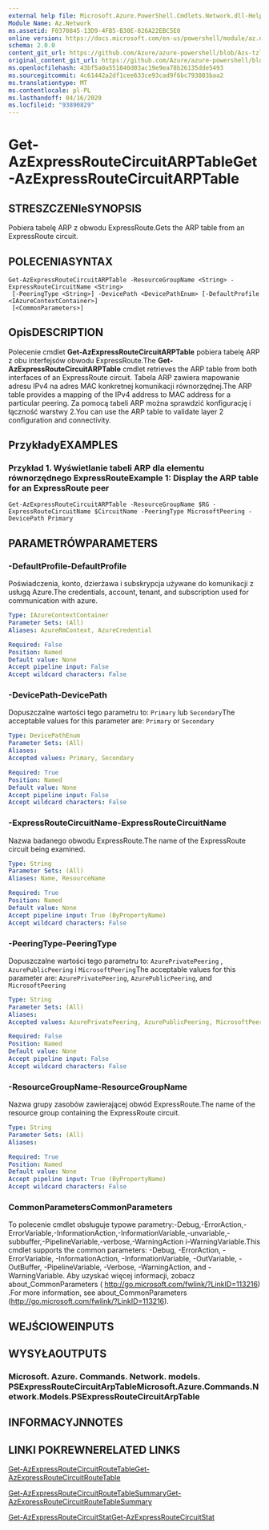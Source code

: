 ```yaml
---
external help file: Microsoft.Azure.PowerShell.Cmdlets.Network.dll-Help.xml
Module Name: Az.Network
ms.assetid: F0370845-13D9-4FB5-B30E-826A22EBC5E0
online version: https://docs.microsoft.com/en-us/powershell/module/az.network/get-azexpressroutecircuitarptable
schema: 2.0.0
content_git_url: https://github.com/Azure/azure-powershell/blob/Azs-tzl/src/Network/Network/help/Get-AzExpressRouteCircuitARPTable.md
original_content_git_url: https://github.com/Azure/azure-powershell/blob/Azs-tzl/src/Network/Network/help/Get-AzExpressRouteCircuitARPTable.md
ms.openlocfilehash: 43bf5a0a551840d03ac19e9ea78b26135dde5493
ms.sourcegitcommit: 4c61442a2df1cee633ce93cad9f6bc793803baa2
ms.translationtype: MT
ms.contentlocale: pl-PL
ms.lasthandoff: 04/16/2020
ms.locfileid: "93890829"
---
```

# <span data-ttu-id="20b66-101">Get-AzExpressRouteCircuitARPTable</span><span class="sxs-lookup"><span data-stu-id="20b66-101">Get-AzExpressRouteCircuitARPTable</span></span>

## <span data-ttu-id="20b66-102">STRESZCZENIe</span><span class="sxs-lookup"><span data-stu-id="20b66-102">SYNOPSIS</span></span>
<span data-ttu-id="20b66-103">Pobiera tabelę ARP z obwodu ExpressRoute.</span><span class="sxs-lookup"><span data-stu-id="20b66-103">Gets the ARP table from an ExpressRoute circuit.</span></span>

## <span data-ttu-id="20b66-104">POLECENIA</span><span class="sxs-lookup"><span data-stu-id="20b66-104">SYNTAX</span></span>

```
Get-AzExpressRouteCircuitARPTable -ResourceGroupName <String> -ExpressRouteCircuitName <String>
 [-PeeringType <String>] -DevicePath <DevicePathEnum> [-DefaultProfile <IAzureContextContainer>]
 [<CommonParameters>]
```

## <span data-ttu-id="20b66-105">Opis</span><span class="sxs-lookup"><span data-stu-id="20b66-105">DESCRIPTION</span></span>
<span data-ttu-id="20b66-106">Polecenie cmdlet **Get-AzExpressRouteCircuitARPTable** pobiera tabelę ARP z obu interfejsów obwodu ExpressRoute.</span><span class="sxs-lookup"><span data-stu-id="20b66-106">The **Get-AzExpressRouteCircuitARPTable** cmdlet retrieves the ARP table from both interfaces of an ExpressRoute circuit.</span></span> <span data-ttu-id="20b66-107">Tabela ARP zawiera mapowanie adresu IPv4 na adres MAC konkretnej komunikacji równorzędnej.</span><span class="sxs-lookup"><span data-stu-id="20b66-107">The ARP table provides a mapping of the IPv4 address to MAC address for a particular peering.</span></span> <span data-ttu-id="20b66-108">Za pomocą tabeli ARP można sprawdzić konfigurację i łączność warstwy 2.</span><span class="sxs-lookup"><span data-stu-id="20b66-108">You can use the ARP table to validate layer 2 configuration and connectivity.</span></span>

## <span data-ttu-id="20b66-109">Przykłady</span><span class="sxs-lookup"><span data-stu-id="20b66-109">EXAMPLES</span></span>

### <span data-ttu-id="20b66-110">Przykład 1. Wyświetlanie tabeli ARP dla elementu równorzędnego ExpressRoute</span><span class="sxs-lookup"><span data-stu-id="20b66-110">Example 1: Display the ARP table for an ExpressRoute peer</span></span>
```
Get-AzExpressRouteCircuitARPTable -ResourceGroupName $RG -ExpressRouteCircuitName $CircuitName -PeeringType MicrosoftPeering -DevicePath Primary
```

## <span data-ttu-id="20b66-111">PARAMETRÓW</span><span class="sxs-lookup"><span data-stu-id="20b66-111">PARAMETERS</span></span>

### <span data-ttu-id="20b66-112">-DefaultProfile</span><span class="sxs-lookup"><span data-stu-id="20b66-112">-DefaultProfile</span></span>
<span data-ttu-id="20b66-113">Poświadczenia, konto, dzierżawa i subskrypcja używane do komunikacji z usługą Azure.</span><span class="sxs-lookup"><span data-stu-id="20b66-113">The credentials, account, tenant, and subscription used for communication with azure.</span></span>

```yaml
Type: IAzureContextContainer
Parameter Sets: (All)
Aliases: AzureRmContext, AzureCredential

Required: False
Position: Named
Default value: None
Accept pipeline input: False
Accept wildcard characters: False
```

### <span data-ttu-id="20b66-114">-DevicePath</span><span class="sxs-lookup"><span data-stu-id="20b66-114">-DevicePath</span></span>
<span data-ttu-id="20b66-115">Dopuszczalne wartości tego parametru to: `Primary` lub `Secondary`</span><span class="sxs-lookup"><span data-stu-id="20b66-115">The acceptable values for this parameter are: `Primary` or `Secondary`</span></span>

```yaml
Type: DevicePathEnum
Parameter Sets: (All)
Aliases: 
Accepted values: Primary, Secondary

Required: True
Position: Named
Default value: None
Accept pipeline input: False
Accept wildcard characters: False
```

### <span data-ttu-id="20b66-116">-ExpressRouteCircuitName</span><span class="sxs-lookup"><span data-stu-id="20b66-116">-ExpressRouteCircuitName</span></span>
<span data-ttu-id="20b66-117">Nazwa badanego obwodu ExpressRoute.</span><span class="sxs-lookup"><span data-stu-id="20b66-117">The name of the ExpressRoute circuit being examined.</span></span>

```yaml
Type: String
Parameter Sets: (All)
Aliases: Name, ResourceName

Required: True
Position: Named
Default value: None
Accept pipeline input: True (ByPropertyName)
Accept wildcard characters: False
```

### <span data-ttu-id="20b66-118">-PeeringType</span><span class="sxs-lookup"><span data-stu-id="20b66-118">-PeeringType</span></span>
<span data-ttu-id="20b66-119">Dopuszczalne wartości tego parametru to: `AzurePrivatePeering` , `AzurePublicPeering` i `MicrosoftPeering`</span><span class="sxs-lookup"><span data-stu-id="20b66-119">The acceptable values for this parameter are: `AzurePrivatePeering`, `AzurePublicPeering`, and `MicrosoftPeering`</span></span>

```yaml
Type: String
Parameter Sets: (All)
Aliases: 
Accepted values: AzurePrivatePeering, AzurePublicPeering, MicrosoftPeering

Required: False
Position: Named
Default value: None
Accept pipeline input: False
Accept wildcard characters: False
```

### <span data-ttu-id="20b66-120">-ResourceGroupName</span><span class="sxs-lookup"><span data-stu-id="20b66-120">-ResourceGroupName</span></span>
<span data-ttu-id="20b66-121">Nazwa grupy zasobów zawierającej obwód ExpressRoute.</span><span class="sxs-lookup"><span data-stu-id="20b66-121">The name of the resource group containing the ExpressRoute circuit.</span></span>

```yaml
Type: String
Parameter Sets: (All)
Aliases: 

Required: True
Position: Named
Default value: None
Accept pipeline input: True (ByPropertyName)
Accept wildcard characters: False
```

### <span data-ttu-id="20b66-122">CommonParameters</span><span class="sxs-lookup"><span data-stu-id="20b66-122">CommonParameters</span></span>
<span data-ttu-id="20b66-123">To polecenie cmdlet obsługuje typowe parametry:-Debug,-ErrorAction,-ErrorVariable,-InformationAction,-InformationVariable,-unvariable,-subbuffer,-PipelineVariable,-verbose,-WarningAction i-WarningVariable.</span><span class="sxs-lookup"><span data-stu-id="20b66-123">This cmdlet supports the common parameters: -Debug, -ErrorAction, -ErrorVariable, -InformationAction, -InformationVariable, -OutVariable, -OutBuffer, -PipelineVariable, -Verbose, -WarningAction, and -WarningVariable.</span></span> <span data-ttu-id="20b66-124">Aby uzyskać więcej informacji, zobacz about_CommonParameters ( http://go.microsoft.com/fwlink/?LinkID=113216) .</span><span class="sxs-lookup"><span data-stu-id="20b66-124">For more information, see about_CommonParameters (http://go.microsoft.com/fwlink/?LinkID=113216).</span></span>

## <span data-ttu-id="20b66-125">WEJŚCIOWE</span><span class="sxs-lookup"><span data-stu-id="20b66-125">INPUTS</span></span>

## <span data-ttu-id="20b66-126">WYSYŁA</span><span class="sxs-lookup"><span data-stu-id="20b66-126">OUTPUTS</span></span>

### <span data-ttu-id="20b66-127">Microsoft. Azure. Commands. Network. models. PSExpressRouteCircuitArpTable</span><span class="sxs-lookup"><span data-stu-id="20b66-127">Microsoft.Azure.Commands.Network.Models.PSExpressRouteCircuitArpTable</span></span>

## <span data-ttu-id="20b66-128">INFORMACYJN</span><span class="sxs-lookup"><span data-stu-id="20b66-128">NOTES</span></span>

## <span data-ttu-id="20b66-129">LINKI POKREWNE</span><span class="sxs-lookup"><span data-stu-id="20b66-129">RELATED LINKS</span></span>

[<span data-ttu-id="20b66-130">Get-AzExpressRouteCircuitRouteTable</span><span class="sxs-lookup"><span data-stu-id="20b66-130">Get-AzExpressRouteCircuitRouteTable</span></span>](Get-AzExpressRouteCircuitRouteTable.md)

[<span data-ttu-id="20b66-131">Get-AzExpressRouteCircuitRouteTableSummary</span><span class="sxs-lookup"><span data-stu-id="20b66-131">Get-AzExpressRouteCircuitRouteTableSummary</span></span>](Get-AzExpressRouteCircuitRouteTableSummary.md)

[<span data-ttu-id="20b66-132">Get-AzExpressRouteCircuitStat</span><span class="sxs-lookup"><span data-stu-id="20b66-132">Get-AzExpressRouteCircuitStat</span></span>](Get-AzExpressRouteCircuitStat.md)
